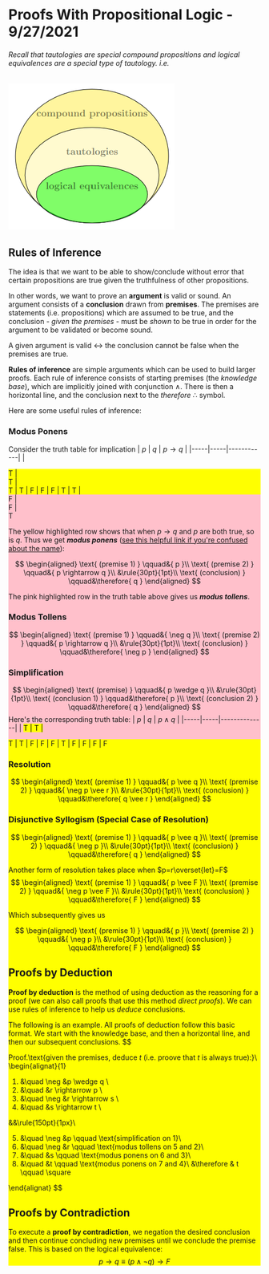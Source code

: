 # Proofs With Propositional Logic - 9/27/2021
###### Recall that tautologies are special compound propositions and logical equivalences are a special type of tautology. i.e.

![](img/lesson_11_0.png)

## Rules of Inference
The idea is that we want to be able to show/conclude without error that certain propositions are true given the truthfulness of other propositions.

In other words, we want to prove an **argument** is valid or sound. An argument consists of a **conclusion** drawn from **premises**. The premises are statements (i.e. propositions) which are assumed to be true, and the conclusion - *given the premises* - must be *shown* to be true in order for the argument to be validated or become sound.

A given argument is valid $\longleftrightarrow$ the conclusion cannot be false when the premises are true.

**Rules of inference** are simple arguments which can be used to build larger proofs. Each rule of inference consists of starting premises (the *knowledge base*), which are implicitly joined with conjunction $\wedge$. There is then a horizontal line, and the conclusion next to the *therefore* $\therefore$ symbol.

Here are some useful rules of inference:

### Modus Ponens
Consider the truth table for implication
| $p$ | $q$ | $p \rightarrow q$ |
|-----|-----|------------|
| <div style='background:yellow'>T   | <div style='background:yellow'>T   | <div style='background:yellow'>T
| T   | F   | F
| F   | T   | T
| <div style='background:pink'>F   | <div style='background:pink'>F   | <div style='background:pink'>T

The yellow highlighted row shows that when $p \rightarrow q$ and $p$ are both true, so is $q$. Thus we get ***modus ponens*** ([see this helpful link if you're confused about the name](https://www.csm.ornl.gov/~sheldon/ds/sec1.3.html)):

$$
\begin{aligned}
\text{
	(premise 1)
}
\qquad&{
	p
}\\
\text{
	(premise 2)
}
\qquad&{
	p \rightarrow q
}\\
&\rule{30pt}{1pt}\\
\text{
	(conclusion)
}
\qquad&\therefore{
	q
}
\end{aligned}
$$

The pink highlighted row in the truth table above gives us ***modus tollens***.

### Modus Tollens
$$
\begin{aligned}
\text{
	(premise 1)
}
\qquad&{
	\neg q
}\\
\text{
	(premise 2)
}
\qquad&{
	p \rightarrow q
}\\
&\rule{30pt}{1pt}\\
\text{
	(conclusion)
}
\qquad&\therefore{
	\neg p
}
\end{aligned}
$$

### Simplification
$$
\begin{aligned}
\text{
	(premise)
}
\qquad&{
	p \wedge q
}\\
&\rule{30pt}{1pt}\\
\text{
	(conclusion 1)
}
\qquad&\therefore{
	p
}\\
\text{
	(conclusion 2)
}
\qquad&\therefore{
	q
}
\end{aligned}
$$
Here's the corresponding truth table:
| $p$ | $q$ | $p \wedge q$ |
|-----|-----|--------------|
| <mark>T   | <mark>T   | <div style='background:yellow'>T
| T   | F   | F
| F   | T   | F
| F   | F   | F

### Resolution
$$
\begin{aligned}
\text{
	(premise 1)
}
\qquad&{
	p \vee q
}\\
\text{
	(premise 2)
}
\qquad&{
	\neg p \vee r
}\\
&\rule{30pt}{1pt}\\
\text{
	(conclusion)
}
\qquad&\therefore{
	q \vee r
}
\end{aligned}
$$

### Disjunctive Syllogism (Special Case of Resolution)
$$
\begin{aligned}
\text{
	(premise 1)
}
\qquad&{
	p \vee q
}\\
\text{
	(premise 2)
}
\qquad&{
	\neg p
}\\
&\rule{30pt}{1pt}\\
\text{
	(conclusion)
}
\qquad&\therefore{
	q
}
\end{aligned}
$$

Another form of resolution takes place when $p=r\overset{let}=F$
$$
\begin{aligned}
\text{
	(premise 1)
}
\qquad&{
	p \vee F
}\\
\text{
	(premise 2)
}
\qquad&{
	\neg p \vee F
}\\
&\rule{30pt}{1pt}\\
\text{
	(conclusion)
}
\qquad&\therefore{
	F
}
\end{aligned}
$$

Which subsequently gives us

$$
\begin{aligned}
\text{
	(premise 1)
}
\qquad&{
	p
}\\
\text{
	(premise 2)
}
\qquad&{
	\neg p
}\\
&\rule{30pt}{1pt}\\
\text{
	(conclusion)
}
\qquad&\therefore{
	F
}
\end{aligned}
$$

## Proofs by Deduction
**Proof by deduction** is the method of using deduction as the reasoning for a proof (we can also call proofs that use this method *direct proofs*). We can use rules of inference to help us *deduce* conclusions.

The following is an example. All proofs of deduction follow this basic format. We start with the knowledge base, and then a horizontal line, and then our subsequent conclusions.
$$

Proof.\text{given the premises, deduce $t$ (i.e. proove that $t$ is always true):}\\
\begin{alignat}{1}

1. &\quad \neg &p \wedge q \\
2. &\quad &r \rightarrow p \\
3. &\quad \neg &r \rightarrow s \\
4. &\quad &s \rightarrow t \\

&&\rule{150pt}{1px}\\

5. &\quad \neg &p \qquad \text{simplification on 1}\\
6. &\quad \neg &r \qquad \text{modus tollens on 5 and 2}\\
7. &\quad &s \qquad \text{modus ponens on 6 and 3}\\
8. &\quad &t \qquad \text{modus ponens on 7 and 4}\\
&\therefore & t \qquad \square

\end{alignat}
$$

## Proofs by Contradiction
To execute a **proof by contradiction**, we negation the desired conclusion and then continue concluding new premises until we conclude the premise false. This is based on the logical equivalence:
$$
p \rightarrow q \equiv (p \wedge \neg q) \rightarrow F
$$
